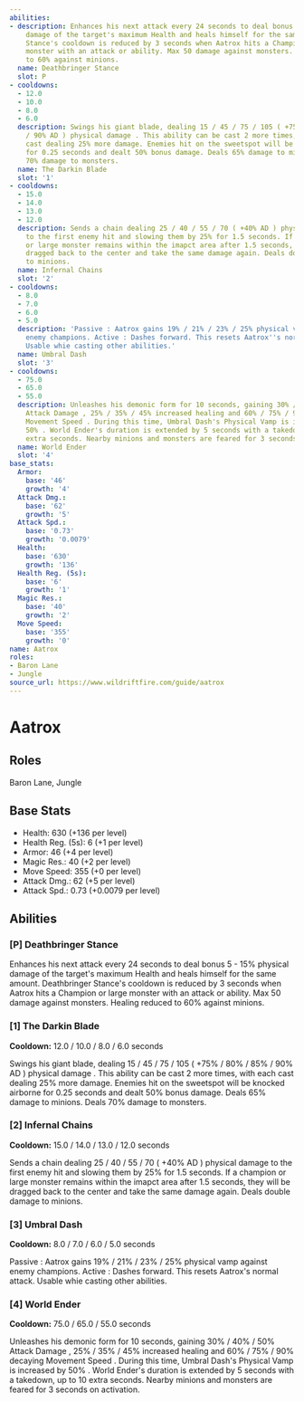 ```yaml
---
abilities:
- description: Enhances his next attack every 24 seconds to deal bonus 5 - 15% physical
    damage of the target's maximum Health and heals himself for the same amount. Deathbringer
    Stance's cooldown is reduced by 3 seconds when Aatrox hits a Champion or large
    monster with an attack or ability. Max 50 damage against monsters. Healing reduced
    to 60% against minions.
  name: Deathbringer Stance
  slot: P
- cooldowns:
  - 12.0
  - 10.0
  - 8.0
  - 6.0
  description: Swings his giant blade, dealing 15 / 45 / 75 / 105 ( +75% / 80% / 85%
    / 90% AD ) physical damage . This ability can be cast 2 more times, with each
    cast dealing 25% more damage. Enemies hit on the sweetspot will be knocked airborne
    for 0.25 seconds and dealt 50% bonus damage. Deals 65% damage to minions. Deals
    70% damage to monsters.
  name: The Darkin Blade
  slot: '1'
- cooldowns:
  - 15.0
  - 14.0
  - 13.0
  - 12.0
  description: Sends a chain dealing 25 / 40 / 55 / 70 ( +40% AD ) physical damage
    to the first enemy hit and slowing them by 25% for 1.5 seconds. If a champion
    or large monster remains within the imapct area after 1.5 seconds, they will be
    dragged back to the center and take the same damage again. Deals double damage
    to minions.
  name: Infernal Chains
  slot: '2'
- cooldowns:
  - 8.0
  - 7.0
  - 6.0
  - 5.0
  description: 'Passive : Aatrox gains 19% / 21% / 23% / 25% physical vamp against
    enemy champions. Active : Dashes forward. This resets Aatrox''s normal attack.
    Usable whie casting other abilities.'
  name: Umbral Dash
  slot: '3'
- cooldowns:
  - 75.0
  - 65.0
  - 55.0
  description: Unleashes his demonic form for 10 seconds, gaining 30% / 40% / 50%
    Attack Damage , 25% / 35% / 45% increased healing and 60% / 75% / 90% decaying
    Movement Speed . During this time, Umbral Dash's Physical Vamp is increased by
    50% . World Ender's duration is extended by 5 seconds with a takedown, up to 10
    extra seconds. Nearby minions and monsters are feared for 3 seconds on activation.
  name: World Ender
  slot: '4'
base_stats:
  Armor:
    base: '46'
    growth: '4'
  Attack Dmg.:
    base: '62'
    growth: '5'
  Attack Spd.:
    base: '0.73'
    growth: '0.0079'
  Health:
    base: '630'
    growth: '136'
  Health Reg. (5s):
    base: '6'
    growth: '1'
  Magic Res.:
    base: '40'
    growth: '2'
  Move Speed:
    base: '355'
    growth: '0'
name: Aatrox
roles:
- Baron Lane
- Jungle
source_url: https://www.wildriftfire.com/guide/aatrox
---
```


# Aatrox

## Roles

Baron Lane, Jungle

## Base Stats

- Health: 630 (+136 per level)
- Health Reg. (5s): 6 (+1 per level)
- Armor: 46 (+4 per level)
- Magic Res.: 40 (+2 per level)
- Move Speed: 355 (+0 per level)
- Attack Dmg.: 62 (+5 per level)
- Attack Spd.: 0.73 (+0.0079 per level)

## Abilities

### [P] Deathbringer Stance

Enhances his next attack every 24 seconds to deal bonus 5 - 15% physical damage of the target's maximum Health and heals himself for the same amount. Deathbringer Stance's cooldown is reduced by 3 seconds when Aatrox hits a Champion or large monster with an attack or ability. Max 50 damage against monsters. Healing reduced to 60% against minions.

### [1] The Darkin Blade

**Cooldown:** 12.0 / 10.0 / 8.0 / 6.0 seconds

Swings his giant blade, dealing 15 / 45 / 75 / 105 ( +75% / 80% / 85% / 90% AD ) physical damage . This ability can be cast 2 more times, with each cast dealing 25% more damage. Enemies hit on the sweetspot will be knocked airborne for 0.25 seconds and dealt 50% bonus damage. Deals 65% damage to minions. Deals 70% damage to monsters.

### [2] Infernal Chains

**Cooldown:** 15.0 / 14.0 / 13.0 / 12.0 seconds

Sends a chain dealing 25 / 40 / 55 / 70 ( +40% AD ) physical damage to the first enemy hit and slowing them by 25% for 1.5 seconds. If a champion or large monster remains within the imapct area after 1.5 seconds, they will be dragged back to the center and take the same damage again. Deals double damage to minions.

### [3] Umbral Dash

**Cooldown:** 8.0 / 7.0 / 6.0 / 5.0 seconds

Passive : Aatrox gains 19% / 21% / 23% / 25% physical vamp against enemy champions. Active : Dashes forward. This resets Aatrox's normal attack. Usable whie casting other abilities.

### [4] World Ender

**Cooldown:** 75.0 / 65.0 / 55.0 seconds

Unleashes his demonic form for 10 seconds, gaining 30% / 40% / 50% Attack Damage , 25% / 35% / 45% increased healing and 60% / 75% / 90% decaying Movement Speed . During this time, Umbral Dash's Physical Vamp is increased by 50% . World Ender's duration is extended by 5 seconds with a takedown, up to 10 extra seconds. Nearby minions and monsters are feared for 3 seconds on activation.

